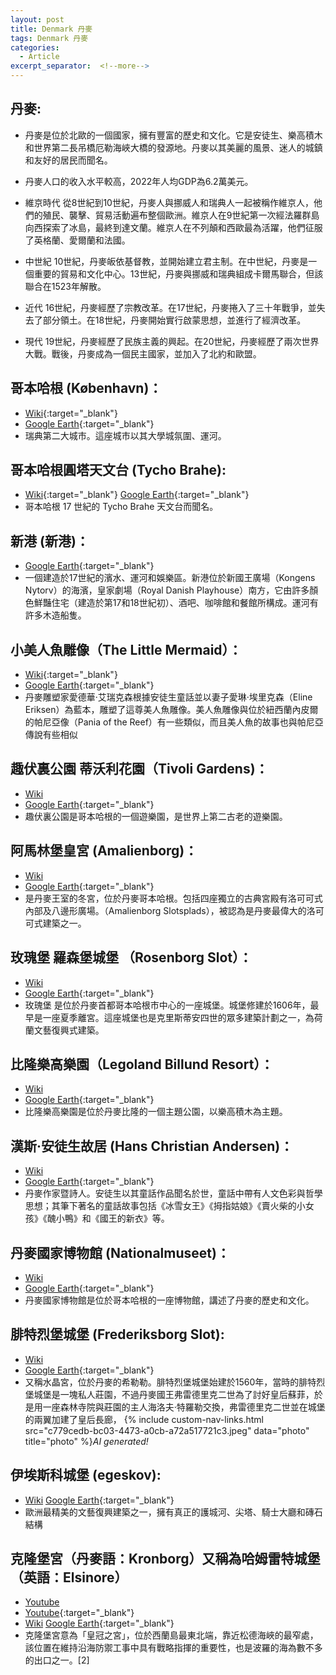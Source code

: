 ```yaml
---
layout: post
title: Denmark 丹麥
tags: Denmark 丹麥
categories:
  - Article
excerpt_separator:  <!--more-->
---
```

## 丹麥: 
- 丹麥是位於北歐的一個國家，擁有豐富的歷史和文化。它是安徒生、樂高積木和世界第二長吊橋厄勒海峽大橋的發源地。丹麥以其美麗的風景、迷人的城鎮和友好的居民而聞名。

- 丹麥人口的收入水平較高，2022年人均GDP為6.2萬美元。

- 維京時代
從8世紀到10世紀，丹麥人與挪威人和瑞典人一起被稱作維京人，他們的殖民、襲擊、貿易活動遍布整個歐洲。維京人在9世紀第一次經法羅群島向西探索了冰島，最終到達文蘭。維京人在不列顛和西歐最為活躍，他們征服了英格蘭、愛爾蘭和法國。

- 中世紀
10世紀，丹麥皈依基督教，並開始建立君主制。在中世紀，丹麥是一個重要的貿易和文化中心。13世紀，丹麥與挪威和瑞典組成卡爾馬聯合，但該聯合在1523年解散。

- 近代
16世紀，丹麥經歷了宗教改革。在17世紀，丹麥捲入了三十年戰爭，並失去了部分領土。在18世紀，丹麥開始實行啟蒙思想，並進行了經濟改革。

- 現代
19世紀，丹麥經歷了民族主義的興起。在20世紀，丹麥經歷了兩次世界大戰。戰後，丹麥成為一個民主國家，並加入了北約和歐盟。

## 哥本哈根 (København)：
- [Wiki](https://zh.wikipedia.org/wiki/哥本哈根 "Wiki"){:target="_blank"} 
- [Google Earth](https://earth.google.com/web/@55.67126735,12.5938239,1.8923156a,20975.88255014d,35y,0h,0t,0r/ "google"){:target="_blank"} 
- 瑞典第二大城市。這座城市以其大學城氛圍、運河。

## 哥本哈根圓塔天文台 (Tycho Brahe):
- [Wiki](https://zh.wikipedia.org/zh-tw/%E5%9C%86%E5%A1%94 "Wiki"){:target="_blank"} 
[Google Earth](https://earth.google.com/web/@55.68309103,12.57570947,22.52531697a,1201.07784707d,35y,8.93343998h,60.91563587t,0r/ "google"){:target="_blank"} 
- 哥本哈根 17 世紀的 Tycho Brahe 天文台而聞名。

## 新港 (新港)：
- [Google Earth](https://earth.google.com/web/@55.68046577,12.58984772,17.67549989a,672.49971421d,34.99999945y,-22.32351577h,61.02404085t,0r/ "google"){:target="_blank"} 
- 一個建造於17世紀的濱水、運河和娛樂區。新港位於新國王廣場（Kongens Nytorv）的海濱，皇家劇場（Royal Danish Playhouse）南方，它由許多顏色鮮豔住宅（建造於第17和18世紀初）、酒吧、咖啡館和餐館所構成。運河有許多木造船隻。

## 小美人魚雕像（The Little Mermaid）：
- [Wiki](https://zh.wikipedia.org/zh-tw/%E7%BE%8E%E4%BA%BA%E9%AD%9A%E9%9B%95%E5%83%8F "Wiki"){:target="_blank"} 
- [Google Earth](https://earth.google.com/web/@55.69101917,12.5980825,5.47311816a,411.97418001d,35y,1.08061544h,65.56005223t,0r/ "google"){:target="_blank"} 
- 丹麥雕塑家愛德華·艾瑞克森根據安徒生童話並以妻子愛琳·埃里克森（Eline Eriksen）為藍本，雕塑了這尊美人魚雕像。美人魚雕像與位於紐西蘭內皮爾的帕尼亞像（Pania of the Reef）有一些類似，而且美人魚的故事也與帕尼亞傳說有些相似

## 趣伏裏公園 蒂沃利花園（Tivoli Gardens)：
- [Wiki](https://zh.wikipedia.org/zh-tw/%E8%B6%A3%E4%BC%8F%E9%87%8C%E5%85%AC%E5%9B%AD "Wiki")
- [Google Earth](https://earth.google.com/web/search/%e8%b6%a3%e4%bc%8f%e8%a3%8f%e5%85%ac%e5%9c%92/@55.67362885,12.56803727,3.40313846a,576.9121423d,35y,-136.46585387h,56.48024373t,0r/ "google"){:target="_blank"} 
- 趣伏裏公園是哥本哈根的一個遊樂園，是世界上第二古老的遊樂園。

## 阿馬林堡皇宮 (Amalienborg)：
- [Wiki](https://zh.wikipedia.org/zh-tw/%E9%98%BF%E9%A9%AC%E6%9E%97%E5%A0%A1%E5%AE%AB "Wiki")
- [Google Earth](https://earth.google.com/web/search/Amalienborg/@55.68343214,12.59282377,15.84046729a,521.33216632d,35y,6.63890535h,50.79815411t,0r/ "google"){:target="_blank"} 
- 是丹麥王室的冬宮，位於丹麥哥本哈根。包括四座獨立的古典宮殿有洛可可式內部及八邊形廣場。（Amalienborg Slotsplads），被認為是丹麥最偉大的洛可可式建築之一。

## 玫瑰堡 羅森堡城堡 （Rosenborg Slot）：
- [Wiki](https://zh.wikipedia.org/zh-tw/%E7%BE%85%E6%A3%AE%E5%A0%A1%E5%9F%8E%E5%A0%A1 "Wiki")
- [Google Earth](https://earth.google.com/web/search/%e4%b8%b9%e9%ba%a5%e5%93%a5%e6%9c%ac%e5%93%88%e6%a0%b9+%c3%98ster+Voldgade,+%e7%be%85%e6%a3%ae%e5%a0%a1%e5%9f%8e%e5%a0%a1/@55.68560506,12.57733875,13.29835594a,600.22190033d,35y,19.44108074h,50.66984359t,0r/ "google"){:target="_blank"} 
- 玫瑰堡 是位於丹麥首都哥本哈根市中心的一座城堡。城堡修建於1606年，最早是一座夏季離宮。這座城堡也是克里斯蒂安四世的眾多建築計劃之一，為荷蘭文藝復興式建築。

## 比隆樂高樂園（Legoland Billund Resort）：
- [Wiki]( "Wiki")
- [Google Earth](https://earth.google.com/web/search/%e6%af%94%e9%9a%86%e6%a8%82%e9%ab%98%e6%a8%82%e5%9c%92/@55.7352704,9.12829909,64.81990977a,575.63904312d,35y,2.71307811h,44.44445461t,0r/ "google"){:target="_blank"} 
- 比隆樂高樂園是位於丹麥比隆的一個主題公園，以樂高積木為主題。

## 漢斯·安徒生故居 (Hans Christian Andersen)：
- [Wiki](https://zh.wikipedia.org/zh-tw/%E6%BC%A2%E6%96%AF%C2%B7%E5%AE%89%E5%BE%92%E7%94%9F "Wiki")
- [Google Earth](https://earth.google.com/web/search/@55.3945279,10.3872878,14.592047a,568.95291049d,35y,0h,0t,0r/ "google"){:target="_blank"} 
- 丹麥作家暨詩人。安徒生以其童話作品聞名於世，童話中帶有人文色彩與哲學思想；其筆下著名的童話故事包括《冰雪女王》《拇指姑娘》《賣火柴的小女孩》《醜小鴨》和《國王的新衣》等。

## 丹麥國家博物館 (Nationalmuseet)：
- [Wiki]( "Wiki")
- [Google Earth](https://earth.google.com/web/search/@55.67419837,12.5746304,17.30568578a,572.19327578d,35y,0.47775431h,46.47045475t,0r/ "google"){:target="_blank"} 
- 丹麥國家博物館是位於哥本哈根的一座博物館，講述了丹麥的歷史和文化。

## 腓特烈堡城堡 (Frederiksborg Slot):
- [Wiki](https://zh.wikipedia.org/wiki/%E8%85%93%E7%89%B9%E7%83%88%E5%A0%A1%E5%9F%8E%E5%A0%A1 "Wiki")
- [Google Earth](https://earth.google.com/web/search/Frederiksborg,+%e4%b8%b9%e9%ba%a5/@55.93468819,12.30123582,30.05480028a,299.5974041d,35y,0.00000001h,44.99834037t,0r/ "google"){:target="_blank"} 
- 又稱水晶宮，位於丹麥的希勒勒。腓特烈堡城堡始建於1560年，當時的腓特烈堡城堡是一塊私人莊園，不過丹麥國王弗雷德里克二世為了討好皇后蘇菲，於是用一座森林寺院與莊園的主人海洛夫·特羅勒交換，弗雷德里克二世並在城堡的兩翼加建了皇后長廊，
{% include custom-nav-links.html src="c779cedb-bc03-4473-a0cb-a72a517721c3.jpeg" data="photo" title="photo" %}*AI generated!* 

## 伊埃斯科城堡 (egeskov):
- [Wiki](https://zh.wikipedia.org/zh-tw/%E4%BC%8A%E5%9F%83%E6%96%AF%E7%A7%91%E5%9F%8E%E5%A0%A1 "Wiki")
[Google Earth](https://earth.google.com/web/search/egeskov/@55.17597871,10.49036793,64.36794426a,583.6059257d,35y,-0.86882435h,50.06723745t,0r/ "google"){:target="_blank"} 
- 歐洲最精美的文藝復興建築之一，擁有真正的護城河、尖塔、騎士大廳和磚石結構

## 克隆堡宮（丹麥語：Kronborg）又稱為哈姆雷特城堡（英語：Elsinore）
- [Youtube](https://www.youtube.com/watch?v=Z9KBgPivvuU&ab_channel=JohnFeher "YT")
- [Youtube](https://www.youtube.com/watch?v=yBD9K-aQAQI&ab_channel=ThreeStarVagabond "YT"){:target="_blank"} 
- [Wiki](https://zh.wikipedia.org/zh-tw/%E5%85%8B%E9%9A%86%E5%A0%A1 "Wiki")
[Google Earth](https://earth.google.com/web/search/Kronborg+Castle/@56.03841333,12.6217928,9.62840838a,587.34781005d,35y,5.17533737h,38.0402732t,0r/ "google"){:target="_blank"} 
- 克隆堡宮意為「皇冠之宮」，位於西蘭島最東北端，靠近松德海峽的最窄處，該位置在維持沿海防禦工事中具有戰略指揮的重要性，也是波羅的海為數不多的出口之一。[2]












